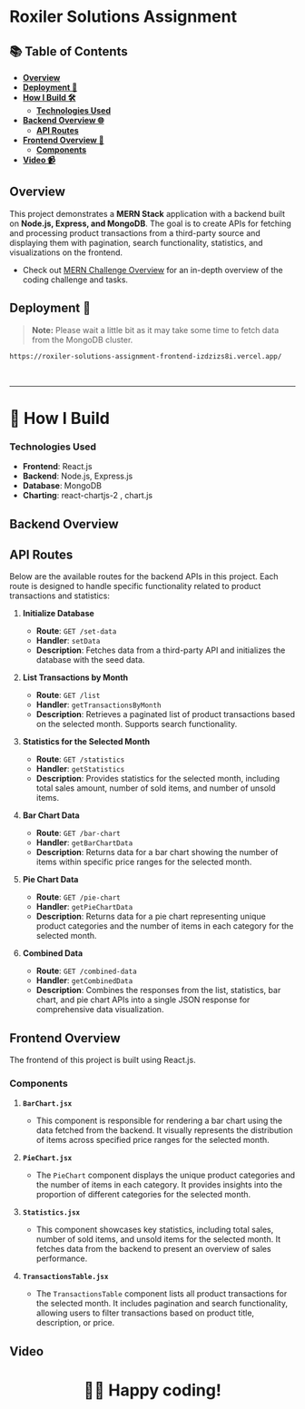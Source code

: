 # Roxiler Solutions Assignment


## 📚 Table of Contents

- **[Overview](#overview)**
- **[Deployment 🚀](#deployment-)**
- **[How I Build 🛠️](#-how-i-build)**
  - **[Technologies Used ](#technologies-used)**
- **[Backend Overview 🌐](#backend-overview)**
  - **[API Routes ](#api-routes)**
- **[Frontend Overview 🎨](#frontend-overview)**
  - **[Components ](#components)**
- **[Video 📹](#video)**


## Overview

This project demonstrates a **MERN Stack** application with a backend built on **Node.js, Express, and MongoDB**. The goal is to create APIs for fetching and processing product transactions from a third-party source and displaying them with pagination, search functionality, statistics, and visualizations on the frontend.

- Check out [MERN Challenge Overview](./Challenge-overview.md) for an in-depth overview of the coding challenge and tasks.


## Deployment 🚀

> **Note:** Please wait a little bit as it may take some time to fetch data from the MongoDB cluster.
> 
```
https://roxiler-solutions-assignment-frontend-izdzizs8i.vercel.app/
```
&nbsp;

---

# 📝 How I Build 
  
### Technologies Used
- **Frontend**: React.js
- **Backend**: Node.js, Express.js
- **Database**: MongoDB
- **Charting**: react-chartjs-2 , chart.js

##  Backend Overview

## API Routes

Below are the available routes for the backend APIs in this project. Each route is designed to handle specific functionality related to product transactions and statistics:

1. **Initialize Database**

   - **Route**: `GET /set-data`
   - **Handler**: `setData`
   - **Description**: Fetches data from a third-party API and initializes the database with the seed data.

2. **List Transactions by Month**

   - **Route**: `GET /list`
   - **Handler**: `getTransactionsByMonth`
   - **Description**: Retrieves a paginated list of product transactions based on the selected month. Supports search functionality.

3. **Statistics for the Selected Month**

   - **Route**: `GET /statistics`
   - **Handler**: `getStatistics`
   - **Description**: Provides statistics for the selected month, including total sales amount, number of sold items, and number of unsold items.

4. **Bar Chart Data**

   - **Route**: `GET /bar-chart`
   - **Handler**: `getBarChartData`
   - **Description**: Returns data for a bar chart showing the number of items within specific price ranges for the selected month.

5. **Pie Chart Data**

   - **Route**: `GET /pie-chart`
   - **Handler**: `getPieChartData`
   - **Description**: Returns data for a pie chart representing unique product categories and the number of items in each category for the selected month.

6. **Combined Data**

   - **Route**: `GET /combined-data`
   - **Handler**: `getCombinedData`
   - **Description**: Combines the responses from the list, statistics, bar chart, and pie chart APIs into a single JSON response for comprehensive data visualization.

##  Frontend Overview

The frontend of this project is built using React.js.

### Components

1. **`BarChart.jsx`**
   - This component is responsible for rendering a bar chart using the data fetched from the backend. It visually represents the distribution of items across specified price ranges for the selected month.

2. **`PieChart.jsx`**
   - The `PieChart` component displays the unique product categories and the number of items in each category. It provides insights into the proportion of different categories for the selected month.

3. **`Statistics.jsx`**
   - This component showcases key statistics, including total sales, number of sold items, and unsold items for the selected month. It fetches data from the backend to present an overview of sales performance.

4. **`TransactionsTable.jsx`**
   - The `TransactionsTable` component lists all product transactions for the selected month. It includes pagination and search functionality, allowing users to filter transactions based on product title, description, or price.


## Video






<div align="center">
<h1>🧑‍💻 Happy coding!</h1>
</div>


